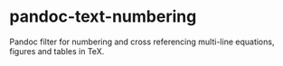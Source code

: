 # pandoc-text-numbering
Pandoc filter for numbering and cross referencing multi-line equations, figures and tables in TeX.
